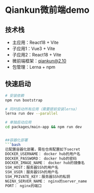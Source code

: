 # Qiankun微前端demo

## 技术栈
- 主应用：React18 + Vite
- 子应用1：Vue3 + Vite
- 子应用2：React18 + Vite
- 微前端框架：qiankun@2.10
- 包管理：Lerna + npm

## 快速启动
```bash
# 安装依赖
npm run bootstrap

# 同时启动所有应用（需要提前安装lerna）
lerna run dev --parallel

# 单独启动应用
cd packages/main-app && npm run dev


##容器化部署
```bash
已配置容器化部署，需在仓库配置如下secret
DOCKER_USERNAME： docker hub的用户名
DOCKER_PASSWORD： docker hub的密码
DOCKER_IMAGE_NAME： docker hub的镜像名
SSH_HOST：服务器SSh的用户名
SSH_USER：服务器SSh的用户名
SSH_PRIVATE_KEY：服务器SSh的私钥
NGINX_SERVER_NAME： nginx的server_name
PORT： nginx的端口
```


